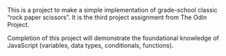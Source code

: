 This is a project to make a simple implementation of grade-school classic “rock paper scissors”. It is the third project assignment from The Odin Project.

Completion of this project will demonstrate the foundational knowledge of JavaScript (variables, data types, conditionals, functions).